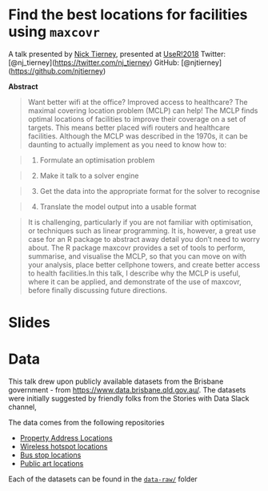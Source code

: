 
<!-- README.md is generated from README.Rmd. Please edit that file -->

# Find the best locations for facilities using `maxcovr`

A talk presented by [Nick Tierney](), presented at [UseR\!2018]()
Twitter: \[@nj\_tierney\](<https://twitter.com/nj_tierney>) GitHub:
\[@njtierney\](<https://github.com/njtierney>)

**Abstract**

> Want better wifi at the office? Improved access to healthcare? The
> maximal covering location problem (MCLP) can help\! The MCLP finds
> optimal locations of facilities to improve their coverage on a set of
> targets. This means better placed wifi routers and healthcare
> facilities. Although the MCLP was described in the 1970s, it can be
> daunting to actually implement as you need to know how to:

> 1)  Formulate an optimisation problem

> 2)  Make it talk to a solver engine

> 3)  Get the data into the appropriate format for the solver to
>     recognise

> 4)  Translate the model output into a usable format

> It is challenging, particularly if you are not familiar with
> optimisation, or techniques such as linear programming. It is,
> however, a great use case for an R package to abstract away detail you
> don’t need to worry about. The R package maxcovr provides a set of
> tools to perform, summarise, and visualise the MCLP, so that you can
> move on with your analysis, place better cellphone towers, and create
> better access to health facilities.In this talk, I describe why the
> MCLP is useful, where it can be applied, and demonstrate of the use of
> maxcovr, before finally discussing future directions.

# Slides

# Data

This talk drew upon publicly available datasets from the Brisbane
government - from <https://www.data.brisbane.qld.gov.au/>. The datasets
were initially suggested by friendly folks from the Stories with Data
Slack channel,

The data comes from the following repositories

  - [Property Address
    Locations](https://www.data.brisbane.qld.gov.au/data/dataset/property-address-data)
  - [Wireless hotspot
    locations](https://www.data.brisbane.qld.gov.au/data/dataset/wireless-hotspot-sites-libraries-and-parks)
  - [Bus stop
    locations](https://www.data.brisbane.qld.gov.au/data/dataset/brisbane-bus-stops)
  - [Public art
    locations](https://www.data.brisbane.qld.gov.au/data/dataset/public-art/resource/3c972b8e-9340-4b6d-8c7b-2ed988aa3343?view_id=ee54f886-717b-4cc1-b012-944d48ac597e)

Each of the datasets can be found in the [`data-raw/`]() folder
